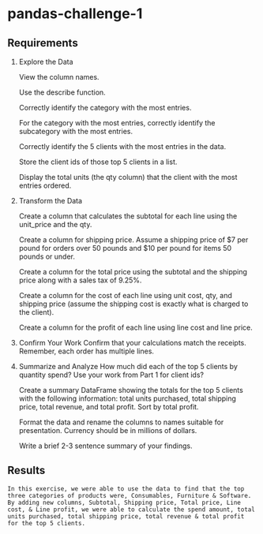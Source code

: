# pandas-challenge-1

## Requirements 
1. Explore the Data 

    View the column names.

    Use the describe function.

    Correctly identify the category with the most entries. 

    For the category with the most entries, correctly identify the subcategory with the most entries.

    Correctly identify the 5 clients with the most entries in the data.

    Store the client ids of those top 5 clients in a list.

    Display the total units (the qty column) that the client with the most entries ordered.

2. Transform the Data

    Create a column that calculates the subtotal for each line using the unit_price and the qty. 

    Create a column for shipping price. Assume a shipping price of $7 per pound for orders over 50 pounds and $10 per pound for items 50 pounds or under. 

    Create a column for the total price using the subtotal and the shipping price along with a sales tax of 9.25%. 

    Create a column for the cost of each line using unit cost, qty, and shipping price (assume the shipping cost is exactly what is charged to the client). 

    Create a column for the profit of each line using line cost and line price. 

3. Confirm Your Work
    Confirm that your calculations match the receipts. Remember, each order has multiple lines.

4. Summarize and Analyze
    How much did each of the top 5 clients by quantity spend? Use your work from Part 1 for client ids?
    
    Create a summary DataFrame showing the totals for the top 5 clients with the following information: total units purchased, total shipping price, total revenue, and total profit. Sort by total profit.
    
    Format the data and rename the columns to names suitable for presentation. Currency should be in millions of dollars.
    
    Write a brief 2-3 sentence summary of your findings.

## Results
    In this exercise, we were able to use the data to find that the top three categories of products were, Consumables, Furniture & Software. 
    By adding new columns, Subtotal, Shipping price, Total price, Line cost, & Line profit, we were able to calculate the spend amount, total units purchased, total shipping price, total revenue & total profit for the top 5 clients.   
            